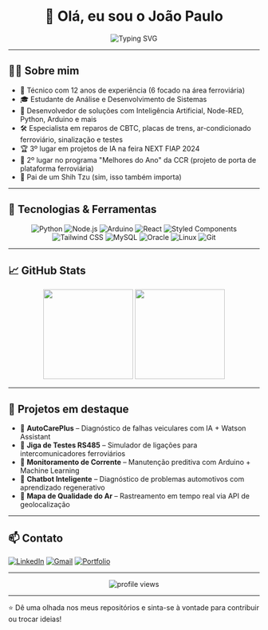 <h1 align="center">👋 Olá, eu sou o João Paulo</h1>

<p align="center">
  <img src="https://readme-typing-svg.demolab.com?font=Fira+Code&pause=1000&center=true&vCenter=true&width=435&lines=Técnico+em+Eletrônica+%2B+Dev+em+Ascensão;Apaixonado+por+Tecnologia+e+Animais;Projetos+com+Inteligência+Artificial+e+IoT" alt="Typing SVG" />
</p>

---

## 👨‍💻 Sobre mim

- 💼 Técnico com 12 anos de experiência (6 focado na área ferroviária)
- 🎓 Estudante de Análise e Desenvolvimento de Sistemas
- 🤖 Desenvolvedor de soluções com Inteligência Artificial, Node-RED, Python, Arduino e mais
- 🛠️ Especialista em reparos de CBTC, placas de trens, ar-condicionado ferroviário, sinalização e testes
- 🏆 3º lugar em projetos de IA na feira NEXT FIAP 2024  
- 🚆 2º lugar no programa "Melhores do Ano" da CCR (projeto de porta de plataforma ferroviária)
- 🐶 Pai de um Shih Tzu (sim, isso também importa)

---

## 🚀 Tecnologias & Ferramentas

<div align="center">

![Python](https://img.shields.io/badge/-Python-333?style=flat&logo=python)
![Node.js](https://img.shields.io/badge/-Node.js-333?style=flat&logo=node.js)
![Arduino](https://img.shields.io/badge/-Arduino-333?style=flat&logo=arduino)
![React](https://img.shields.io/badge/-React-333?style=flat&logo=react)
![Styled Components](https://img.shields.io/badge/-Styled--Components-333?style=flat&logo=styled-components)
![Tailwind CSS](https://img.shields.io/badge/-Tailwind-333?style=flat&logo=tailwind-css)
![MySQL](https://img.shields.io/badge/-MySQL-333?style=flat&logo=mysql)
![Oracle](https://img.shields.io/badge/-Oracle-333?style=flat&logo=oracle)
![Linux](https://img.shields.io/badge/-Linux-333?style=flat&logo=linux)
![Git](https://img.shields.io/badge/-Git-333?style=flat&logo=git)

</div>

---

## 📈 GitHub Stats

<div align="center">
  <img src="https://github-readme-stats.vercel.app/api?username=SEU_USUARIO_AQUI&show_icons=true&theme=radical" height="180" />
  <img src="https://github-readme-stats.vercel.app/api/top-langs/?username=SEU_USUARIO_AQUI&layout=compact&theme=radical" height="180" />
</div>

---

## 🧠 Projetos em destaque

- 🔬 **AutoCarePlus** – Diagnóstico de falhas veiculares com IA + Watson Assistant  
- 🚦 **Jiga de Testes RS485** – Simulador de ligações para intercomunicadores ferroviários  
- 🔧 **Monitoramento de Corrente** – Manutenção preditiva com Arduino + Machine Learning  
- 🤖 **Chatbot Inteligente** – Diagnóstico de problemas automotivos com aprendizado regenerativo  
- 📡 **Mapa de Qualidade do Ar** – Rastreamento em tempo real via API de geolocalização  

---

## 📫 Contato

[![LinkedIn](https://img.shields.io/badge/-LinkedIn-0e76a8?style=flat&logo=linkedin&logoColor=white)](https://linkedin.com/in/SEU-USUARIO)
[![Gmail](https://img.shields.io/badge/-Gmail-D14836?style=flat&logo=gmail&logoColor=white)](mailto:SEUEMAIL@gmail.com)
[![Portfolio](https://img.shields.io/badge/-Portfólio-000?style=flat&logo=vercel)](https://SEUSITE.com)

---

<p align="center">
  <img src="https://komarev.com/ghpvc/?username=SEU_USUARIO_AQUI&style=flat-square&color=blue" alt="profile views"/>
</p>

---

⭐️ Dê uma olhada nos meus repositórios e sinta-se à vontade para contribuir ou trocar ideias!

